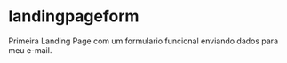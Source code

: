 # landingpageform

Primeira Landing Page com um formulario funcional enviando dados para meu e-mail.
